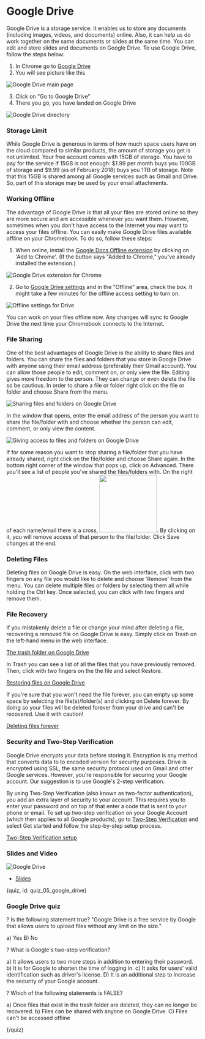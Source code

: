 # Google Drive #

Google Drive is a storage service. It enables us to store any documents (including images, videos, and documents) online. Also, it can help us do work together on the same documents or slides at the same time. You can edit and store slides and documents on Google Drive. To use Google Drive, follow the steps below:

1. In Chrome go to [Google Drive](https://www.google.com/drive/)
2. You will see picture like this

![Google Drive main page](images/04_drive/04_google_drive_01.png)

3. Click on "Go to Google Drive"
4. There you go, you have landed on Google Drive

![Google Drive directory](images/04_drive/04_google_drive_02.png)

### Storage Limit 

While Google Drive is generous in terms of how much space users have on the cloud compared to similar products, the amount of storage you get is not unlimited. Your free account comes with 15GB of storage. You have to pay for the service if 15GB is not enough: $1.99 per month buys you 100GB of storage and $9.99 (as of February 2018) buys you 1TB of storage. Note that this 15GB is shared among all Google services such as Gmail and Drive. So, part of this storage may be used by your email attachments.

### Working Offline

The advantage of Google Drive is that all your files are stored online so they are more secure and are accessible whenever you want them. However, sometimes when you don't have access to the Internet you may want to access your files offline. You can easily make Google Drive files available offline on your Chromebook. To do so, follow these steps:

1. When online, install the [Google Docs Offline extension](https://chrome.google.com/webstore/detail/google-docs-offline/ghbmnnjooekpmoecnnnilnnbdlolhkhi) by clicking on 'Add to Chrome'. (If the button says "Added to Chrome," you've already installed the extension.)

![Google Drive extension for Chrome](images/04_drive/04_google_drive_03.png)



2. Go to [Google Drive settings](drive.google.com/drive/settings) and in the "Offline" area, check the box. It might take a few minutes for the offline access setting to turn on.

![Offline settings for Drive](images/04_drive/04_google_drive_04.png)

You can work on your files offline now. Any changes will sync to Google Drive the next time your Chromebook connects to the Internet.


### File Sharing

One of the best advantages of Google Drive is the ability to share files and folders. You can share the files and folders that you store in Google Drive with anyone using their email address (preferably their Gmail account). You can allow those people to edit, comment on, or only view the file. Editing gives more freedom to the person. They can change or even delete the file so be cautious. In order to share a file or folder right click on the file or folder and choose Share from the menu.

![Sharing files and folders on Google Drive](images/04_drive/04_google_drive_05.png)

In the window that opens, enter the email address of the person you want to share the file/folder with and choose whether the person can edit, comment, or only view the content.

![Giving access to files and folders on Google Drive](images/04_drive/04_google_drive_06.png)

If for some reason you want to stop sharing a file/folder that you have already shared, right click on the file/folder and choose Share again. In the bottom right corner of the window that pops up, click on Advanced. There you'll see a list of people you've shared the files/folders with. On the right of each name/email there is a cross, <img src="./img/05_googledrive/07_cross.png" width="150">. By clicking on it, you will remove access of that person to the file/folder. Click Save changes at the end.


### Deleting Files

Deleting files on Google Drive is easy. On the web interface, click with two fingers on any file you would like to delete and choose 'Remove' from the menu. You can delete multiple files or folders by selecting them all while holding the Ctrl key. Once selected, you can click with two fingers and remove them. 

### File Recovery

If you mistakenly delete a file or change your mind after deleting a file, recovering a removed file on Google Drive is easy. Simply click on Trash on the left-hand menu in the web interface.

[The trash folder on Google Drive](images/04_drive/04_google_drive_07.png)

In Trash you can see a list of all the files that you have previously removed. Then, click with two fingers on the the file and select Restore.

[Restoring files on Google Drive](images/04_drive/04_google_drive_08.png)


If you're sure that you won't need the file forever, you can empty up some space by selecting the file(s)/folder(s) and clicking on Delete forever. By doing so your files will be deleted forever from your drive and can't be recovered. Use it with caution!

[Deleting files forever](images/04_drive/04_google_drive_09.png)



### Security and Two-Step Verification

Google Drive encrypts your data before storing it. Encryption is any method that converts data to to encoded version for security purposes. Drive is encrypted using SSL, the same security protocol used on Gmail and other Google services. However, you're responsible for securing your Google account. Our suggestion is to use Google's 2-step verification.

By using Two-Step Verification (also known as two-factor authentication), you add an extra layer of security to your account. This requires you to enter your password and on top of that enter a code that is sent to your phone or email. To set up two-step verification on your Google Account (which then applies to all Google products), go to [Two-Step Verification](https://myaccount.google.com/signinoptions/two-step-verification/enroll-welcome) and select Get started and follow the step-by-step setup process.


[Two-Step Verification setup](images/04_drive/04_google_drive_10.png)

### Slides and Video

![Google Drive](https://youtu.be/3gutbsAvmPA)

* [Slides](https://docs.google.com/presentation/d/1y4ZrJSXqxr4eaPkjWrn1M5X9q3m8K9ihRoXUls2TXIs/edit?usp=sharing)

{quiz, id: quiz_05_google_drive}

### Google Drive quiz

? Is the following statement true? "Google Drive is a free service by Google that allows users to upload files without any limit on the size."

a) Yes
B) No

? What is Google's two-step verification?

a) It allows users to two more steps in addition to entering their password.
b) It is for Google to shorten the time of logging in.
c) It asks for users' valid identification such as driver's license.
D) It is an additional step to increase the security of your Google account.

? Which of the following statements is FALSE?

a) Once files that exist in the trash folder are deleted, they can no longer be recovered.
b) Files can be shared with anyone on Google Drive.
C) Files can't be accessed offline

{/quiz}


